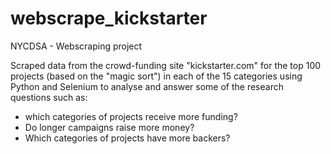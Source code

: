 # webscrape_kickstarter
NYCDSA - Webscraping project

Scraped data from the crowd-funding site "kickstarter.com" for the top 100 projects (based on the "magic sort") in each of the 15 categories using Python and Selenium to analyse and answer some of the research questions such as:
- which categories of projects receive more funding?
- Do longer campaigns raise more money?
- Which categories of projects have more backers?
